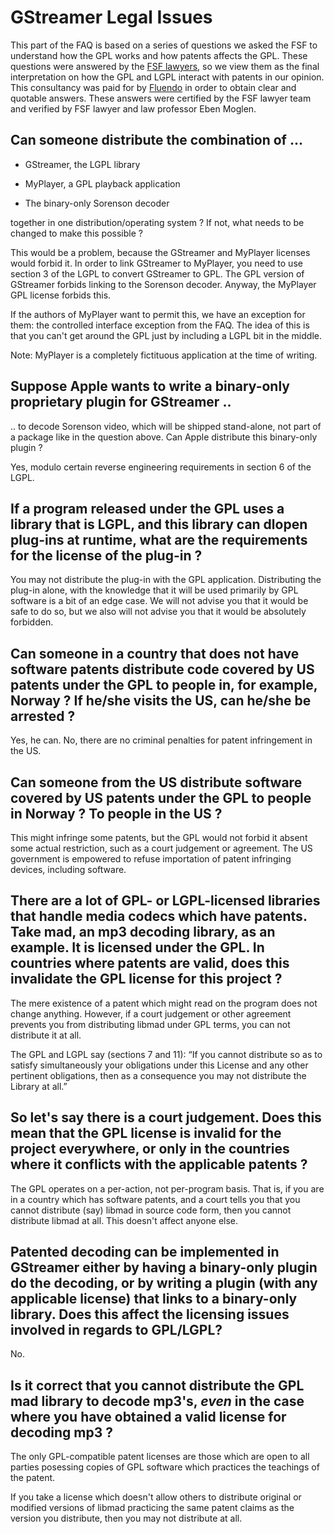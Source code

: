 # GStreamer Legal Issues

This part of the FAQ is based on a series of questions we asked the FSF
to understand how the GPL works and how patents affects the GPL. These
questions were answered by the [FSF lawyers](http://www.fsf.org/), so we
view them as the final interpretation on how the GPL and LGPL interact
with patents in our opinion. This consultancy was paid for by
[Fluendo](http://www.fluendo.com/) in order to obtain clear and quotable
answers. These answers were certified by the FSF lawyer team and
verified by FSF lawyer and law professor Eben Moglen.

## Can someone distribute the combination of ...

  - GStreamer, the LGPL library

  - MyPlayer, a GPL playback application

  - The binary-only Sorenson decoder

together in one distribution/operating system ? If not, what needs to be
changed to make this possible ?

This would be a problem, because the GStreamer and MyPlayer
licenses would forbid it. In order to link GStreamer to MyPlayer, you
need to use section 3 of the LGPL to convert GStreamer to GPL. The GPL
version of GStreamer forbids linking to the Sorenson decoder. Anyway,
the MyPlayer GPL license forbids this.

If the authors of MyPlayer want to permit this, we have an exception for
them: the controlled interface exception from the FAQ. The idea of this
is that you can't get around the GPL just by including a LGPL bit in the
middle.

Note: MyPlayer is a completely fictituous application at the time of
writing.

## Suppose Apple wants to write a binary-only proprietary plugin for GStreamer ..

.. to decode Sorenson video, which will be shipped stand-alone,
not part of a package like in the question above. Can Apple distribute
this binary-only plugin ?

Yes, modulo certain reverse engineering requirements in section 6
of the LGPL.

## If a program released under the GPL uses a library that is LGPL, and this library can dlopen plug-ins at runtime, what are the requirements for the license of the plug-in ?

You may not distribute the plug-in with the GPL application.
Distributing the plug-in alone, with the knowledge that it will be used
primarily by GPL software is a bit of an edge case. We will not advise
you that it would be safe to do so, but we also will not advise you that
it would be absolutely forbidden.

## Can someone in a country that does not have software patents distribute code covered by US patents under the GPL to people in, for example, Norway ? If he/she visits the US, can he/she be arrested ?

Yes, he can. No, there are no criminal penalties for patent
infringement in the US.

## Can someone from the US distribute software covered by US patents under the GPL to people in Norway ? To people in the US ?

This might infringe some patents, but the GPL would not forbid it
absent some actual restriction, such as a court judgement or agreement.
The US government is empowered to refuse importation of patent
infringing devices, including software.

## There are a lot of GPL- or LGPL-licensed libraries that handle media codecs which have patents. Take mad, an mp3 decoding library, as an example. It is licensed under the GPL. In countries where patents are valid, does this invalidate the GPL license for this project ?

The mere existence of a patent which might read on the program
does not change anything. However, if a court judgement or other
agreement prevents you from distributing libmad under GPL terms, you can
not distribute it at all.

The GPL and LGPL say (sections 7 and 11): “If you cannot distribute so
as to satisfy simultaneously your obligations under this License and any
other pertinent obligations, then as a consequence you may not
distribute the Library at all.”

## So let's say there is a court judgement. Does this mean that the GPL license is invalid for the project everywhere, or only in the countries where it conflicts with the applicable patents ?

The GPL operates on a per-action, not per-program basis. That is,
if you are in a country which has software patents, and a court tells
you that you cannot distribute (say) libmad in source code form, then
you cannot distribute libmad at all. This doesn't affect anyone else.

## Patented decoding can be implemented in GStreamer either by having a binary-only plugin do the decoding, or by writing a plugin (with any applicable license) that links to a binary-only library. Does this affect the licensing issues involved in regards to GPL/LGPL?

No.

## Is it correct that you cannot distribute the GPL mad library to decode mp3's, *even* in the case where you have obtained a valid license for decoding mp3 ?

The only GPL-compatible patent licenses are those which are open
to all parties posessing copies of GPL software which practices the
teachings of the patent.

If you take a license which doesn't allow others to distribute original
or modified versions of libmad practicing the same patent claims as the
version you distribute, then you may not distribute at all.
